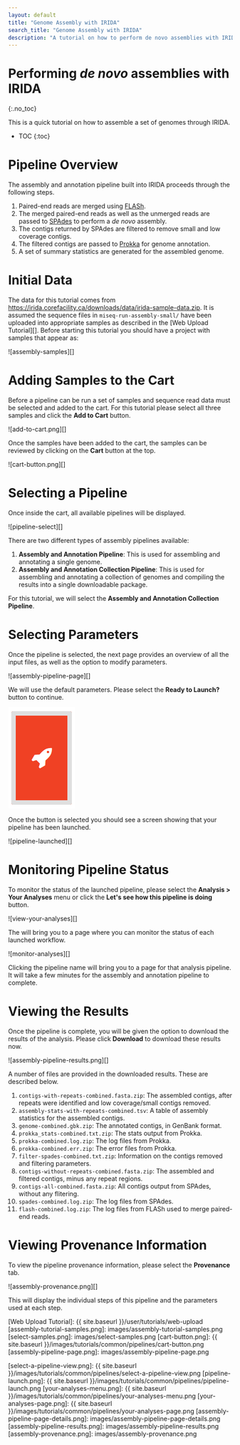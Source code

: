 ```yaml
---
layout: default
title: "Genome Assembly with IRIDA"
search_title: "Genome Assembly with IRIDA"
description: "A tutorial on how to perform de novo assemblies with IRIDA."
---
```


Performing *de novo* assemblies with IRIDA
==========================================
{:.no_toc}

This is a quick tutorial on how to assemble a set of genomes through IRIDA.

* TOC
{:toc}

Pipeline Overview
=================

The assembly and annotation pipeline built into IRIDA proceeds through the following steps.

1. Paired-end reads are merged using [FLASh][].
2. The merged paired-end reads as well as the unmerged reads are passed to [SPAdes][] to perform a *de novo* assembly.
3. The contigs returned by SPAdes are filtered to remove small and low coverage contigs.
4. The filtered contigs are passed to [Prokka][] for genome annotation.
5. A set of summary statistics are generated for the assembled genome.

Initial Data
============

The data for this tutorial comes from <https://irida.corefacility.ca/downloads/data/irida-sample-data.zip>.  It is assumed the sequence files in `miseq-run-assembly-small/` have been uploaded into appropriate samples as described in the [Web Upload Tutorial][].  Before starting this tutorial you should have a project with samples that appear as:

![assembly-samples][]

Adding Samples to the Cart
==========================

Before a pipeline can be run a set of samples and sequence read data must be selected and added to the cart.  For this tutorial please select all three samples and click the **Add to Cart** button.

![add-to-cart.png][]

Once the samples have been added to the cart, the samples can be reviewed by clicking on the **Cart** button at the top.

![cart-button.png][]

Selecting a Pipeline
====================

Once inside the cart, all available pipelines will be displayed.

![pipeline-select][]

There are two different types of assembly pipelines available:

1. **Assembly and Annotation Pipeline**:  This is used for assembling and annotating a single genome.
2. **Assembly and Annotation Collection Pipeline**:  This is used for assembling and annotating a collection of genomes and compiling the results into a single downloadable package.

For this tutorial, we will select the **Assembly and Annotation Collection Pipeline**.

Selecting Parameters
====================

Once the pipeline is selected, the next page provides an overview of all the input files, as well as the option to modify parameters.

![assembly-pipeline-page][]

We will use the default parameters.  Please select the **Ready to Launch?** button to continue.

![launch-button][]

Once the button is selected you should see a screen showing that your pipeline has been launched.

![pipeline-launched][]

Monitoring Pipeline Status
==========================

To monitor the status of the launched pipeline, please select the **Analysis > Your Analyses** menu or click the **Let's see how this pipeline is doing** button.

![view-your-analyses][]

The will bring you to a page where you can monitor the status of each launched workflow.

![monitor-analyses][]


Clicking the pipeline name will bring you to a page for that analysis pipeline. It will take a few minutes for the assembly and annotation pipeline to complete.

Viewing the Results
===================

Once the pipeline is complete, you will be given the option to download the results of the analysis. Please click **Download** to download these results now.

![assembly-pipeline-results.png][]

A number of files are provided in the downloaded results.  These are described below.

1. `contigs-with-repeats-combined.fasta.zip`: The assembled contigs, after repeats were identified and low coverage/small contigs removed.
2. `assembly-stats-with-repeats-combined.tsv`: A table of assembly statistics for the assembled contigs.
3. `genome-combined.gbk.zip`:  The annotated contigs, in GenBank format.
4. `prokka_stats-combined.txt.zip`:  The stats output from Prokka.
5. `prokka-combined.log.zip`:  The log files from Prokka.
6. `prokka-combined.err.zip`:  The error files from Prokka.
7. `filter-spades-combined.txt.zip`:  Information on the contigs removed and filtering parameters.
8. `contigs-without-repeats-combined.fasta.zip`:  The assembled and filtered contigs, minus any repeat regions.
9. `contigs-all-combined.fasta.zip`:  All contigs output from SPAdes, without any flitering.
10. `spades-combined.log.zip`:  The log files from SPAdes.
11. `flash-combined.log.zip`:  The log files from FLASh used to merge paired-end reads.

Viewing Provenance Information
==============================

To view the pipeline provenance information, please select the **Provenance** tab.

![assembly-provenance.png][]

This will display the individual steps of this pipeline and the parameters used at each step.

[email-upon-completion]: ../../../images/tutorials/common/pipelines/email-upon-completion.png
[launch-button]: ../../../images/tutorials/common/pipelines/ready-to-launch-button.png
[FLASH]: http://ccb.jhu.edu/software/FLASH/
[SPAdes]: http://bioinf.spbau.ru/spades
[Prokka]: http://www.vicbioinformatics.com/software.prokka.shtml
[Web Upload Tutorial]: {{ site.baseurl }}/user/tutorials/web-upload
[assembly-tutorial-samples.png]: images/assembly-tutorial-samples.png
[select-samples.png]: images/select-samples.png
[cart-button.png]: {{ site.baseurl }}/images/tutorials/common/pipelines/cart-button.png
[assembly-pipeline-page.png]: images/assembly-pipeline-page.png

[select-a-pipeline.png]: images/select-a-pipeline.png
[select-a-pipeline-view.png]: {{ site.baseurl }}/images/tutorials/common/pipelines/select-a-pipeline-view.png
[pipeline-launch.png]: {{ site.baseurl }}/images/tutorials/common/pipelines/pipeline-launch.png
[your-analyses-menu.png]: {{ site.baseurl }}/images/tutorials/common/pipelines/your-analyses-menu.png
[your-analyses-page.png]: {{ site.baseurl }}/images/tutorials/common/pipelines/your-analyses-page.png
[assembly-pipeline-page-details.png]: images/assembly-pipeline-page-details.png
[assembly-pipeline-results.png]: images/assembly-pipeline-results.png
[assembly-provenance.png]: images/assembly-provenance.png
